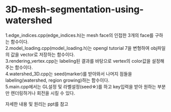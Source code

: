 # 3D-mesh-segmentation-using-watershed

1.edge_indices.cpp(edge_indices.h)는 mesh face의 인접한 3개의 face를 구하는 함수이다.
<br>
2.model_loading.cpp(model_loading.h)는 opengl tutorial 7을 변형하여 obj파일의 값을 vector로 저장하는 함수이다.
<br>
3.rendering_vertex.cpp는 labeling된 결과를 바탕으로 vertex의 color값을 설정해주는 함수이다.
<br>
4.watershed_3D.cpp는 seed(marker)를 받아와서 나머지 점들을 labeling(watershed, region growing)하는 함수이다.
<br>
5.main.cpp에서는 GL설정 및 라벨설정(seed☆)를 하고 key입력을 받아 원하는 부분만 렌더링하거나 회전을 시킬 수 있다.

자세한 내용 및 원리는 ppt를 참고
